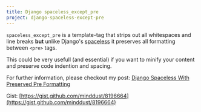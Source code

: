 ```yaml
---
title: Django spaceless_except_pre
project: django-spaceless-except-pre
---
```


`spaceless_except_pre` is a template-tag that strips out all whitespaces and line breaks **but** unlike Django's [spaceless](https://docs.djangoproject.com/en/dev/ref/templates/builtins/#spaceless) it preserves all formatting between `<pre>` tags.

This could be very usefull (and essential) if you want to minify your content and preserve code indention and spacing.

For further information, please checkout my post: [Django Spaceless With Preserved Pre Formatting](http://www.minddust.com/post/django-spaceless-with-preserved-pre-formatting/)

Gist: [https://gist.github.com/minddust/8196664](https://gist.github.com/minddust/8196664)

